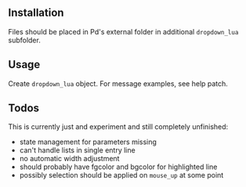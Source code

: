 ## Installation
Files should be placed in Pd's external folder in additional `dropdown_lua` subfolder.

## Usage
Create `dropdown_lua` object. For message examples, see help patch.

## Todos
This is currently just and experiment and still completely unfinished:
* state management for parameters missing
* can't handle lists in single entry line
* no automatic width adjustment
* should probably have fgcolor and bgcolor for highlighted line
* possibly selection should be applied on `mouse_up` at some point
